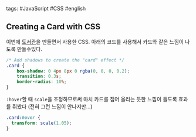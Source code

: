tags: #JavaScript #CSS #english

## Creating a Card with CSS

이번에 [도서관](https://github.com/jioneeu/library)을 만들면서 사용한 CSS.
아래의 코드를 사용해서 카드와 같은 느낌이 나도록 만들수있다.

```css
/* Add shadows to create the "card" effect */
.card {
    box-shadow: 0 4px 8px 0 rgba(0, 0, 0, 0.2);
    transition: 0.3s;
    border-radius: 10%;
}
```

`:hover`할 때 `scale`을 조정하므로써 마치 카드를 집어 올리는 듯한 느낌이 들도록 효과를 줘봤다
(전혀 그런 느낌이 안나지만...)

```css 
.card:hover {
  transform: scale(1.05);
}
```